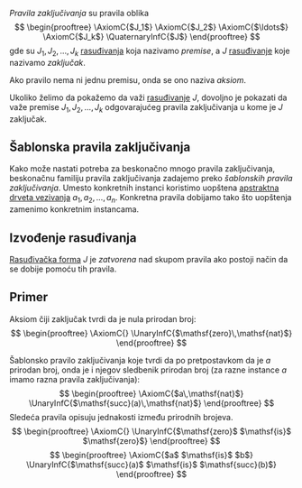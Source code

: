 
*Pravila zaključivanja* su pravila oblika
$$
\begin{prooftree}
  \AxiomC{$J_1$}
  \AxiomC{$J_2$}
  \AxiomC{$\ldots$}
  \AxiomC{$J_k$}
  \QuaternaryInfC{$J$}
\end{prooftree}
$$
gde su $J_1, J_2, \ldots, J_k$ [rasuđivanja](Rasuđivanja.md) koja nazivamo *premise*, a $J$ [rasuđivanje](Rasuđivanja.md) koje nazivamo *zaključak*.

Ako pravilo nema ni jednu premisu, onda se ono naziva *aksiom*.

Ukoliko želimo da pokažemo da važi [rasuđivanje](Rasuđivanja.md) $J$, dovoljno je pokazati da važe premise $J_1, J_2, \ldots, J_k$ odgovarajućeg pravila zaključivanja u kome je $J$ zaključak.

## Šablonska pravila zaključivanja

Kako može nastati potreba za beskonačno mnogo pravila zaključivanja, beskonačnu familiju pravila zaključivanja zadajemo preko *šablonskih pravila zaključivanja*. Umesto konkretnih instanci koristimo uopštena [apstraktna drveta vezivanja](Apstraktno%20drvo%20vezivanja.md) $a_1, a_2, \ldots, a_n$. Konkretna pravila dobijamo tako što uopštenja zamenimo konkretnim instancama.

## Izvođenje rasuđivanja

[Rasuđivačka forma](Rasuđivanja.md) $J$ je *zatvorena* nad skupom pravila ako postoji način da se dobije pomoću tih pravila. 

## Primer

Aksiom čiji zaključak tvrdi da je nula prirodan broj:
$$
\begin{prooftree}
\AxiomC{}
\UnaryInfC{$\mathsf{zero}\,\mathsf{nat}$}
\end{prooftree}
$$

Šablonsko pravilo zaključivanja koje tvrdi da po pretpostavkom da je $a$ prirodan broj, onda je i njegov sledbenik prirodan broj (za razne instance $a$ imamo razna pravila zaključivanja):
$$
\begin{prooftree}
\AxiomC{$a\,\mathsf{nat}$}
\UnaryInfC{$\mathsf{succ}(a)\,\mathsf{nat}$}
\end{prooftree}
$$
Sledeća pravila opisuju jednakosti između prirodnih brojeva. 
$$
\begin{prooftree}
\AxiomC{}
\UnaryInfC{$\mathsf{zero}$ $\mathsf{is}$ $\mathsf{zero}$}
\end{prooftree}
$$
$$
\begin{prooftree}
\AxiomC{$a$ $\mathsf{is}$ $b$}
\UnaryInfC{$\mathsf{succ}(a)$ $\mathsf{is}$ $\mathsf{succ}(b)$}
\end{prooftree}
$$
